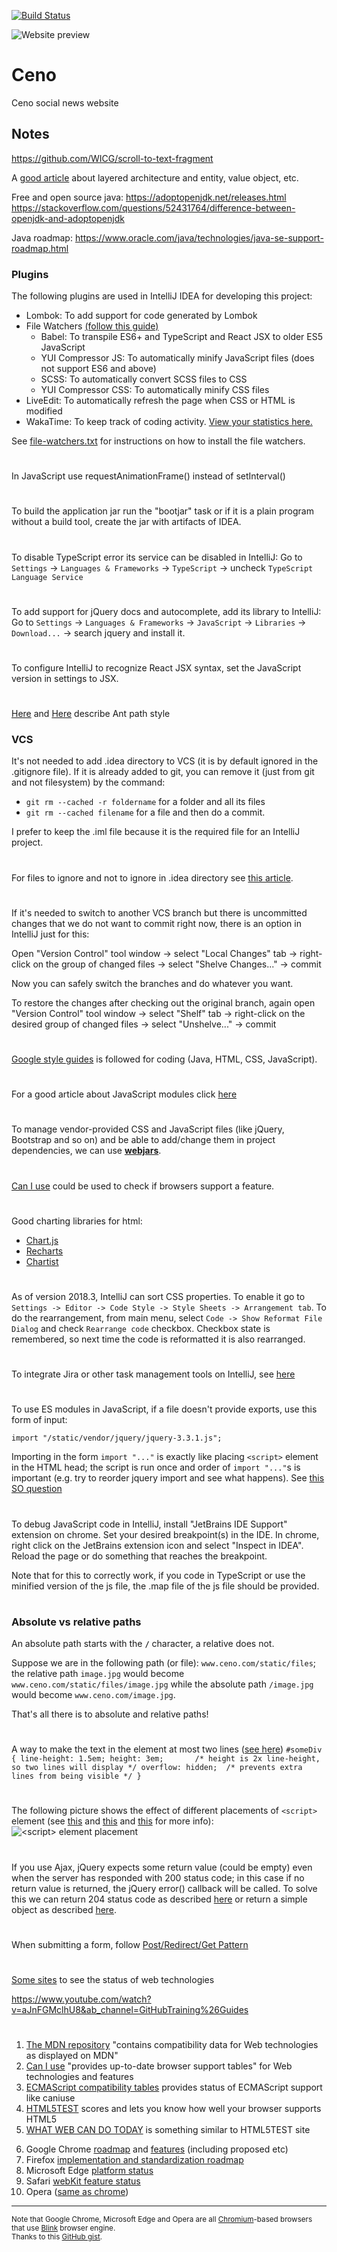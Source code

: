 [![Build Status](https://travis-ci.org/mahozad/ceno.svg?branch=master)](https://travis-ci.org/mahozad/ceno)

![Website preview](docs/screenshot.png)

# Ceno 
Ceno social news website

## Notes

https://github.com/WICG/scroll-to-text-fragment

A [good article](https://proandroiddev.com/the-real-repository-pattern-in-android-efba8662b754)
about layered architecture and entity, value object, etc.

Free and open source java: https://adoptopenjdk.net/releases.html
https://stackoverflow.com/questions/52431764/difference-between-openjdk-and-adoptopenjdk

Java roadmap: https://www.oracle.com/java/technologies/java-se-support-roadmap.html

### Plugins

The following plugins are used in IntelliJ IDEA for developing this project:
- Lombok: To add support for code generated by Lombok
- File Watchers [(follow this guide)](https://www.jetbrains.com/help/idea/compressing-css.html)
  - Babel: To transpile ES6+ and TypeScript and React JSX to older ES5 JavaScript
  - YUI Compressor JS: To automatically minify JavaScript files (does not support ES6 and above)
  - SCSS: To automatically convert SCSS files to CSS
  - YUI Compressor CSS: To automatically minify CSS files
- LiveEdit: To automatically refresh the page when CSS or HTML is modified
- WakaTime: To keep track of coding activity. [View your statistics here.](https://wakatime.com/dashboard)

See [file-watchers.txt](file-watchers.txt) for instructions on how to install the file watchers.

#

In JavaScript use requestAnimationFrame() instead of setInterval()

#

To build the application jar run the "bootjar" task or if it is a plain program without a build tool,
create the jar with artifacts of IDEA.

#

To disable TypeScript error its service can be disabled in IntelliJ:
Go to `Settings` -> `Languages & Frameworks` -> `TypeScript` -> uncheck `TypeScript Language Service`

#

To add support for jQuery docs and autocomplete, add its library to IntelliJ:
Go to `Settings` -> `Languages & Frameworks` -> `JavaScript` -> `Libraries` -> `Download...` -> search jquery and install it.

#

To configure IntelliJ to recognize React JSX syntax, set the JavaScript version in settings to JSX.

#

[Here](https://stackoverflow.com/q/2952196) and [Here](http://ant.apache.org/manual/dirtasks.html#patterns) describe Ant path style

### VCS

It's not needed to add .idea directory to VCS (it is by default ignored in the .gitignore file).
If it is already added to git, you can remove it (just from git and not filesystem) by the command:
- `git rm --cached -r foldername` for a folder and all its files
- `git rm --cached filename` for a file
and then do a commit.

I prefer to keep the .iml file because it is the required file for an IntelliJ project.

#

For files to ignore and not to ignore in .idea directory see [this article](https://intellij-support.jetbrains.com/hc/en-us/articles/206544839).

#

If it's needed to switch to another VCS branch but there is uncommitted
changes that we do not want to commit right now, there is an option in IntelliJ just for this:

Open "Version Control" tool window -> select "Local Changes" tab -> right-click on the 
group of changed files -> select "Shelve Changes..." -> commit

Now you can safely switch the branches and do whatever you want.

To restore the changes after checking out the original branch, again open "Version Control" tool window ->
select "Shelf" tab -> right-click on the desired group of changed files -> 
select "Unshelve..." -> commit

#

[Google style guides](https://google.github.io/styleguide/) is followed for coding (Java, HTML, CSS, JavaScript).

#

For a good article about JavaScript modules click [here](https://intellij-support.jetbrains.com/hc/en-us/community/posts/360002146919-The-Significance-of-Modules-in-JavaScript-Applications)

#

To manage vendor-provided CSS and JavaScript files (like jQuery, Bootstrap and so on)
and be able to add/change them in project dependencies, we can use [**webjars**](https://www.webjars.org/all).

#

[Can I use](https://caniuse.com/) could be used to check if browsers support a feature. 

#

Good charting libraries for html:
- [Chart.js](https://github.com/chartjs/Chart.js)
- [Recharts](http://recharts.org/en-US)
- [Chartist](http://gionkunz.github.io/chartist-js/)

#

As of version 2018.3, IntelliJ can sort CSS properties.
To enable it go to `Settings -> Editor -> Code Style -> Style Sheets -> Arrangement tab`.
To do the rearrangement, from main menu, select `Code -> Show Reformat File Dialog` and check `Rearrange code` checkbox.
Checkbox state is remembered, so next time the code is reformatted it is also rearranged.

#

To integrate Jira or other task management tools on IntelliJ, see [here](https://www.jetbrains.com/help/idea/managing-tasks-and-context.html)

#

To use ES modules in JavaScript, if a file doesn't provide exports, use this form of input:

`import "/static/vendor/jquery/jquery-3.3.1.js";`

Importing in the form `import "..."` is exactly like placing `<script>` element in the HTML head;
the script is run once and order of `import "..."`s is important (e.g. try to reorder jquery import and see what happens).
See [this SO question](https://stackoverflow.com/q/41179828)

#

To debug JavaScript code in IntelliJ, install "JetBrains IDE Support" extension on chrome.
Set your desired breakpoint(s) in the IDE.
In chrome, right click on the JetBrains extension icon and select "Inspect in IDEA".
Reload the page or do something that reaches the breakpoint.

Note that for this to correctly work, if you code in TypeScript or use the minified version of the js file, the .map file of the js file should be provided.   

#

### Absolute vs relative paths
An absolute path starts with the **`/`** character, a relative does not.

Suppose we are in the following path (or file): `www.ceno.com/static/files`;
the relative path `image.jpg` would become `www.ceno.com/static/files/image.jpg`
while the absolute path `/image.jpg` would become `www.ceno.com/image.jpg`.

That's all there is to absolute and relative paths!

#

A way to make the text in the element at most two lines ([see here](https://stackoverflow.com/a/11989697))
`
#someDiv {
    line-height: 1.5em;
    height: 3em;       /* height is 2x line-height, so two lines will display */
    overflow: hidden;  /* prevents extra lines from being visible */
}
`

#

The following picture shows the effect of different placements of `<script>` element
(see [this](https://stackoverflow.com/a/24070373)
and [this](https://stackoverflow.com/a/13062316)
and [this](https://stackoverflow.com/a/41809792) for more info):
![`<script>` element placement](docs/script-element-placement.png)

#

If you use Ajax, jQuery expects some return value (could be empty) even when the server has responded with
200 status code; in this case if no return value is returned, the jQuery error() callback will be called.
To solve this we can return 204 status code as described [here](https://stackoverflow.com/a/34832455)
or return a simple object as described [here](https://codingexplained.com/coding/java/spring-framework/returning-empty-json-object-spring-framework).

#

When submitting a form, follow [Post/Redirect/Get Pattern](https://www.baeldung.com/spring-web-flash-attributes#1-postredirectget-pattern)

#

[Some sites](https://stackoverflow.com/q/63858721) to see the status of web technologies

https://www.youtube.com/watch?v=aJnFGMclhU8&ab_channel=GitHubTraining%26Guides


#

 1. [The MDN repository][1] "contains compatibility data for Web technologies as displayed on MDN"
 2. [Can I use][2] "provides up-to-date browser support tables" for Web technologies and features
 3. [ECMAScript compatibility tables][3] provides status of ECMAScript support like caniuse
 4. [HTML5TEST][4] scores and lets you know how well your browser supports HTML5
 5. [WHAT WEB CAN DO TODAY][5] is something similar to HTML5TEST site

 &#10;

 6. Google Chrome [roadmap][6] and [features][7] (including proposed etc)
 7. Firefox [implementation and standardization roadmap][8]
 8. Microsoft Edge [platform status][9] 
 9. Safari [webKit feature status][10]
 10. Opera ([same as chrome][7])

---

<sub>Note that Google Chrome, Microsoft Edge and Opera are all [Chromium][11]-based browsers that use [Blink][12] browser engine.  
Thanks to this [GitHub gist][13].</sub>

  [1]: https://github.com/mdn/browser-compat-data
  [2]: https://caniuse.com
  [3]: https://kangax.github.io/compat-table/es6/
  [4]: https://html5test.com/
  [5]: https://whatwebcando.today/
  [6]: https://www.chromestatus.com/features/schedule
  [7]: https://www.chromestatus.com/features
  [8]: https://platform-status.mozilla.org/
  [9]: https://developer.microsoft.com/en-us/microsoft-edge/status/
  [10]: https://webkit.org/status/
  [11]: https://en.wikipedia.org/wiki/Chromium_(web_browser)#Browsers_based_on_Chromium
  [12]: https://en.wikipedia.org/wiki/Blink_(browser_engine)
  [13]: https://gist.github.com/mathiasbynens/9e26f733b53dd6a9d417
